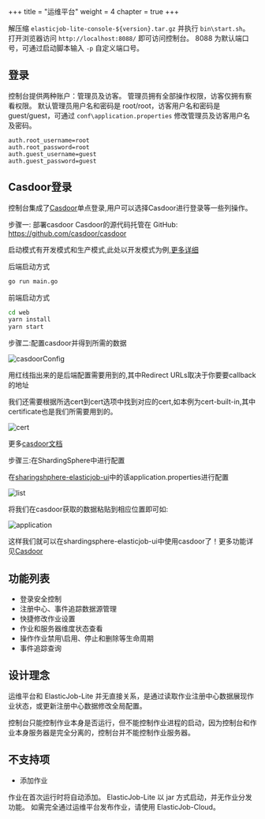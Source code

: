 +++
title = "运维平台"
weight = 4
chapter = true
+++

解压缩 `elasticjob-lite-console-${version}.tar.gz` 并执行 `bin\start.sh`。
打开浏览器访问 `http://localhost:8088/` 即可访问控制台。
8088 为默认端口号，可通过启动脚本输入 `-p` 自定义端口号。

## 登录

控制台提供两种账户：管理员及访客。
管理员拥有全部操作权限，访客仅拥有察看权限。
默认管理员用户名和密码是 root/root，访客用户名和密码是 guest/guest，可通过 `conf\application.properties` 修改管理员及访客用户名及密码。

```
auth.root_username=root
auth.root_password=root
auth.guest_username=guest
auth.guest_password=guest
```

## Casdoor登录

控制台集成了[Casdoor](https://casdoor.org/)单点登录,用户可以选择Casdoor进行登录等一些列操作。

步骤一: 部署casdoor
Casdoor的源代码托管在 GitHub: https://github.com/casdoor/casdoor 

启动模式有开发模式和生产模式,此处以开发模式为例,[更多详细](https://casdoor.org/docs/basic/server-installation)

后端启动方式

```bash
go run main.go
```

前端启动方式

```bash
cd web
yarn install
yarn start
```

步骤二:配置casdoor并得到所需的数据

![casdoorConfig](https://shardingsphere.apache.org/elasticjob/current/img/casdoor/casdoorConfig.png)

用红线指出来的是后端配置需要用到的,其中Redirect URLs取决于你要要callback的地址

我们还需要根据所选cert到cert选项中找到对应的cert,如本例为cert-built-in,其中certificate也是我们所需要用到的。

![cert](https://shardingsphere.apache.org/elasticjob/current/img/casdoor/cert.png)

更多[casdoor文档](https://casdoor.org/docs/overview)

步骤三:在ShardingSphere中进行配置

在[sharingshphere-elasticjob-ui](https://github.com/apache/shardingsphere-elasticjob-ui)中的该application.properties进行配置

![list](https://shardingsphere.apache.org/elasticjob/current/img/casdoor/list.png)

将我们在casdoor获取的数据粘贴到相应位置即可如:

![application](https://shardingsphere.apache.org/elasticjob/current/img/casdoor/application.png)

这样我们就可以在shardingsphere-elasticjob-ui中使用casdoor了！更多功能详见[Casdoor](https://casdoor.org/)

## 功能列表

- 登录安全控制
- 注册中心、事件追踪数据源管理
- 快捷修改作业设置
- 作业和服务器维度状态查看
- 操作作业禁用\启用、停止和删除等生命周期
- 事件追踪查询

## 设计理念

运维平台和 ElasticJob-Lite 并无直接关系，是通过读取作业注册中心数据展现作业状态，或更新注册中心数据修改全局配置。

控制台只能控制作业本身是否运行，但不能控制作业进程的启动，因为控制台和作业本身服务器是完全分离的，控制台并不能控制作业服务器。

## 不支持项

* 添加作业

作业在首次运行时将自动添加。
ElasticJob-Lite 以 jar 方式启动，并无作业分发功能。
如需完全通过运维平台发布作业，请使用 ElasticJob-Cloud。
